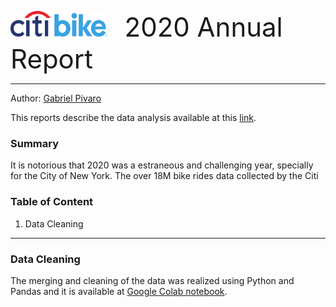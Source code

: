 <p><img src="Images/Citi_Bike_logo.svg" alt="Citi Bike logo" width="155">&nbsp&nbsp&nbsp&nbsp&nbsp&nbsp  <spam style="font-size: 3em">2020 Annual Report </spam>

<hr>

Author: [Gabriel Pivaro](https://github.com/gpivaro/Tableau_HW)<br>

This reports describe the data analysis available at this [link](https://public.tableau.com/profile/gabriel3364#!/vizhome/CityBike_16098601579910/Story).<br>


<h3>Summary</h3>

It is notorious that 2020 was a estraneous and challenging year, specially for the City of New York. The over 18M bike rides data collected by the Citi

<h3>Table of Content</h3>
<ol>
    <li>Data Cleaning</li>
</ol>


<hr>
<h3>Data Cleaning</h3>

The merging and cleaning of the data was realized using Python and Pandas and it is available at [Google Colab notebook](https://colab.research.google.com/drive/1wHswVQf6Fg9Ds10ohUfQOtj9mhFzkyb6?usp=sharing).